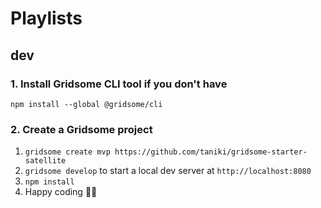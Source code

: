 # Playlists

## dev

### 1. Install Gridsome CLI tool if you don't have

`npm install --global @gridsome/cli`

### 2. Create a Gridsome project

1. `gridsome create mvp https://github.com/taniki/gridsome-starter-satellite`
1. `gridsome develop` to start a local dev server at `http://localhost:8080`
2. `npm install`
3. Happy coding 🎉🙌
